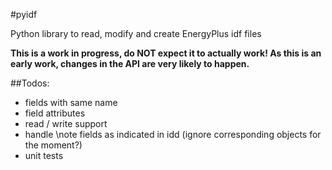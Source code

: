 #pyidf

Python library to read, modify and create EnergyPlus idf files


**This is a work in progress, do NOT expect it to actually work! As this is an early work, changes in the API are very likely to happen.**

##Todos:

* fields with same name
* field attributes
* read / write support
* handle \note fields as indicated in idd (ignore corresponding objects for the moment?)
* unit tests